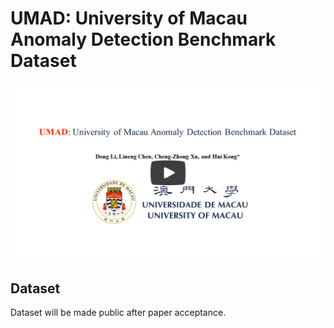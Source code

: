 # UMAD: University of Macau Anomaly Detection Benchmark Dataset

[![UMAD: University of Macau Anomaly Detection Benchmark Dataset](IMG/1.png)](https://www.youtube.com/watch?v=xORb4H-AyNw "UMAD: University of Macau Anomaly Detection Benchmark Dataset")

## Dataset

Dataset will be made public after paper acceptance.

